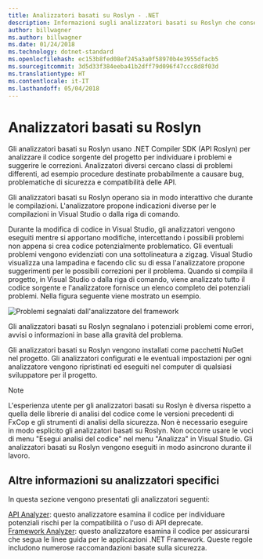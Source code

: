 ```yaml
---
title: Analizzatori basati su Roslyn - .NET
description: Informazioni sugli analizzatori basati su Roslyn che consentono di individuare problemi e suggeriscono correzioni per tali problemi.
author: billwagner
ms.author: billwagner
ms.date: 01/24/2018
ms.technology: dotnet-standard
ms.openlocfilehash: ec153b8fed08ef245a3a0f58970b4e3955dfacb5
ms.sourcegitcommit: 3d5d33f384eeba41b2dff79d096f47ccc8d8f03d
ms.translationtype: HT
ms.contentlocale: it-IT
ms.lasthandoff: 05/04/2018
---
```

# <a name="the-roslyn-based-analyzers"></a>Analizzatori basati su Roslyn

Gli analizzatori basati su Roslyn usano .NET Compiler SDK (API Roslyn) per analizzare il codice sorgente del progetto per individuare i problemi e suggerire le correzioni. Analizzatori diversi cercano classi di problemi differenti, ad esempio procedure destinate probabilmente a causare bug, problematiche di sicurezza e compatibilità delle API.

Gli analizzatori basati su Roslyn operano sia in modo interattivo che durante le compilazioni. L'analizzatore propone indicazioni diverse per le compilazioni in Visual Studio o dalla riga di comando.

Durante la modifica di codice in Visual Studio, gli analizzatori vengono eseguiti mentre si apportano modifiche, intercettando i possibili problemi non appena si crea codice potenzialmente problematico. Gli eventuali problemi vengono evidenziati con una sottolineatura a zigzag. Visual Studio visualizza una lampadina e facendo clic su di essa l'analizzatore propone suggerimenti per le possibili correzioni per il problema. Quando si compila il progetto, in Visual Studio o dalla riga di comando, viene analizzato tutto il codice sorgente e l'analizzatore fornisce un elenco completo dei potenziali problemi. Nella figura seguente viene mostrato un esempio.

![Problemi segnalati dall'analizzatore del framework](./media/framework-analyzers-2.png)

Gli analizzatori basati su Roslyn segnalano i potenziali problemi come errori, avvisi o informazioni in base alla gravità del problema.

Gli analizzatori basati su Roslyn vengono installati come pacchetti NuGet nel progetto. Gli analizzatori configurati e le eventuali impostazioni per ogni analizzatore vengono ripristinati ed eseguiti nel computer di qualsiasi sviluppatore per il progetto.

> [!NOTE]
> L'esperienza utente per gli analizzatori basati su Roslyn è diversa rispetto a quella delle librerie di analisi del codice come le versioni precedenti di FxCop e gli strumenti di analisi della sicurezza.  Non è necessario eseguire in modo esplicito gli analizzatori basati su Roslyn. Non occorre usare le voci di menu "Esegui analisi del codice" nel menu "Analizza" in Visual Studio. Gli analizzatori basati su Roslyn vengono eseguiti in modo asincrono durante il lavoro. 

## <a name="more-information-on-specific-analyzers"></a>Altre informazioni su analizzatori specifici

In questa sezione vengono presentati gli analizzatori seguenti:

[API Analyzer](api-analyzer.md): questo analizzatore esamina il codice per individuare potenziali rischi per la compatibilità o l'uso di API deprecate.    
[Framework Analyzer](framework-analyzer.md): questo analizzatore esamina il codice per assicurarsi che segua le linee guida per le applicazioni .NET Framework. Queste regole includono numerose raccomandazioni basate sulla sicurezza.
